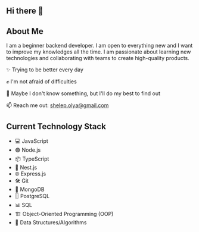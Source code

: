 ## Hi there 👋

## About Me
I am a beginner backend developer. I am open to everything new and I want to improve my knowledges all the time. I am passionate about learning new technologies and collaborating with teams to create high-quality products.

✨ Trying to be better every day

✊ I'm not afraid of difficulties

🔭 Maybe I don't know something, but I'll do my best to find out

📫 Reach me out: shelep.olya@gmail.com

## Current Technology Stack

- 💻 JavaScript
- 🟢 Node.js
- 📦 TypeScript
- 🚀 Nest.js
- 🌐 Express.js
- 🛠️ Git
- 🍃 MongoDB
- 🗄️ PostgreSQL
- 📊 SQL
- 🏗️ Object-Oriented Programming (OOP)
- 🧠 Data Structures/Algorithms



